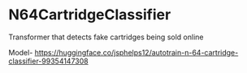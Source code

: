 # N64CartridgeClassifier
Transformer that detects fake cartridges being sold online

Model- https://huggingface.co/jsphelps12/autotrain-n-64-cartridge-classifier-99354147308
